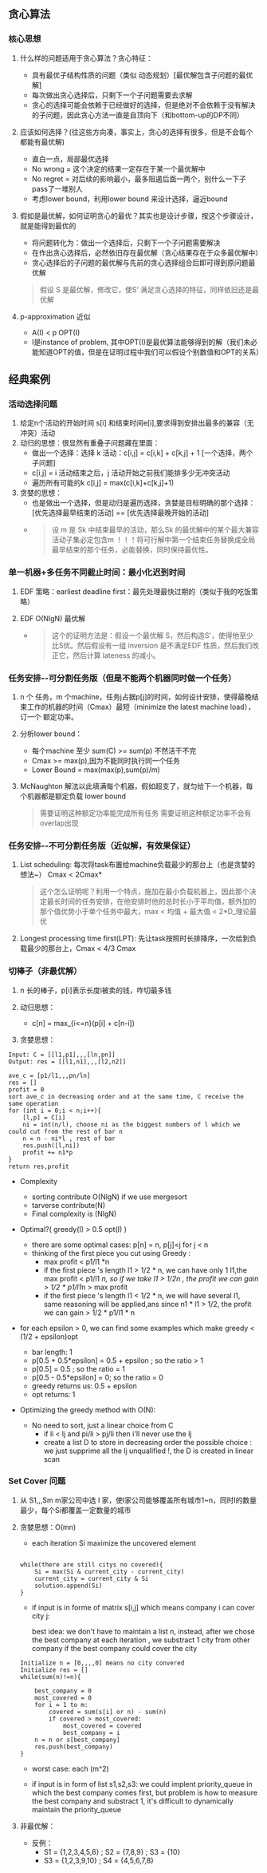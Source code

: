 ## 贪心算法

### 核心思想
1. 什么样的问题适用于贪心算法？贪心特征：
    * 具有最优子结构性质的问题（类似 动态规划）[最优解包含子问题的最优解]
    * 每次做出贪心选择后，只剩下一个子问题需要去求解
    * 贪心的选择可能会依赖于已经做好的选择，但是绝对不会依赖于没有解决的子问题，因此贪心方法一直是自顶向下（和bottom-up的DP不同）

2. 应该如何选择？(往这些方向凑，事实上，贪心的选择有很多，但是不会每个都能有最优解)
    * 直白一点，局部最优选择
    * No wrong = 这个决定的结果一定存在于某一个最优解中
    * No regret = 对后续的影响最小，最多阻遏后面一两个，别什么一下子pass了一堆别人
    * 考虑lower bound，利用lower bound 来设计选择，逼近bound

3. 假如是最优解，如何证明贪心的最优？其实也是设计步骤，按这个步骤设计，就是能得到最优的
    * 将问题转化为：做出一个选择后，只剩下一个子问题需要解决
    * 在作出贪心选择后，必然依旧存在最优解（贪心结果存在于众多最优解中）
    * 贪心选择后的子问题的最优解与先前的贪心选择组合后即可得到原问题最优解

    > 假设 S 是最优解，修改它，使S‘ 满足贪心选择的特征，同样依旧还是最优解

4. p-approximation 近似

    *  A(I) < p OPT(I)
    * I是instance of problem, 其中OPT(I)是最优算法能够得到的解（我们未必能知道OPT的值，但是在证明过程中我们可以假设个别数值和OPT的关系）

## 经典案例
### 活动选择问题
1. 给定n个活动的开始时间 s[i] 和结束时间e[i],要求得到安排出最多的兼容（无冲突）活动
2. 动归的思想：很显然有重叠子问题藏在里面：
    * 做出一个选择：选择 k 活动：c[i,j] = c[i,k] + c[k,j] + 1  [一个选择，两个子问题]
    * c[i,j] = i 活动结束之后，j 活动开始之前我们能排多少无冲突活动
    * 遍历所有可能的k c[i,j] = max(c[i,k]+c[k,j]+1)
3. 贪婪的思想：
    * 也是做出一个选择，但是动归是遍历选择，贪婪是目标明确的那个选择：[优先选择最早结束的活动] == [优先选择最晚开始的活动]
    * > 设 m 是 Sk 中结束最早的活动，那么Sk 的最优解中的某个最大兼容活动子集必定包含m ！！！将可行解中第一个结束任务替换成全局最早结束的那个任务，必能替换，同时保持最优性。
### 单一机器+多任务不同截止时间：最小化迟到时间
1. EDF 策略：earliest deadline first：最先处理最快过期的（类似于我的吃饭策略）

2. EDF O(NlgN) 最优解
    * > 这个的证明方法是：假设一个最优解 S，然后构造S'，使得他至少比S优。然后假设有一组 inversion 是不满足EDF 性质，然后我们改正它，然后计算 lateness 的减小。
### 任务安排--可分割任务版（但是不能两个机器同时做一个任务）
1. n 个 任务，m 个machine，任务j占据p[j]的时间，如何设计安排，使得最晚结束工作的机器的时间（Cmax）最短（minimize the latest machine load），订一个 额定功率。

2. 分析lower bound：
    * 每个machine 至少 sum(C) >= sum(p) 不然活干不完
    * Cmax >= max(p),因为不能同时执行同一个任务
    * Lower Bound = max(max(p),sum(p)/m)

3. McNaughton 解法以此填满每个机器，假如超支了，就匀给下一个机器，每个机器都是额定负载 lower bound
    > 需要证明这种额定功率能完成所有任务
    > 需要证明这种额定功率不会有overlap出现

### 任务安排--不可分割任务版（近似解，有效果保证）

1.  List scheduling: 每次将task布置给machine负载最少的那台上（也是贪婪的想法~） Cmax < 2Cmax*
    > 这个怎么证明呢？利用一个特点，施加在最小负载机器上，因此那个决定最长时间的任务安排，在他安排时他的总时长小于平均值，额外加的那个值优势小于单个任务中最大，max < 均值 + 最大值 < 2*D_理论最优
2.  Longest processing time first(LPT): 先让task按照时长排降序，一次给到负载最少的那台上，Cmax < 4/3 Cmax
    

### 切棒子（非最优解）
1. n 长的棒子，p[i]表示长度i被卖的钱，咋切最多钱

2. 动归思想：
    * c[n] = max_{i<=n}(p[i] + c[n-i])

3. 贪婪思想：
```
Input: C = [[l1,p1],,,[ln,pn]]
Output: res = [[l1,n1],,,[l2,n2]]

ave_c = [p1/l1,,,pn/ln]
res = []
profit = 0
sort ave_c in decreasing order and at the same time, C receive the same operation
for (int i = 0;i < n;i++){
    [l,p] = C[i] 
    ni = int(n/l), choose ni as the biggest numbers of l which we could cut from the rest of bar n
    n = n - ni*l , rest of bar
    res.push([l,ni])
    profit += n1*p
}
return res,profit

```
* Complexity
    * sorting contribute O(NlgN) if we use mergesort
    * tarverse contribute(N) 
    * Final complexity is (NlgN)

* Optimal?( greedy(I) > 0.5 opt(I) )
    * there are some optimal cases: p[n] = n, p[j]<j for j < n
    *  thinking of the first piece you cut using Greedy :
        * max profit < p1/l1 *n
        * if the first piece 's length l1 > 1/2 * n, we can have only 1 l1,the max profit < p1/l1 *n, so if we take l1 > 1/2n , the profit we can gain > 1/2 * p1/l1*n > max profit
        * if the first piece 's length l1 < 1/2 * n, we will have several l1, same reasoning will be applied,ans since  n1 * l1 > 1/2, the profit we can gain > 1/2 * p1/l1 * n
* for each epsilon > 0, we can find some examples which make greedy < (1/2 + epsilon)opt
    * bar length: 1
    * p[0.5  + 0.5*epsilon] = 0.5 + epsilon ; so the ratio > 1
    * p[0.5] = 0.5 ; so the ratio = 1
    * p[0.5 - 0.5*epsilon] = 0; so the ratio = 0
    * greedy returns us: 0.5 + epsilon
    * opt returns: 1

* Optimizing the greedy method with O(N):
    * No need to sort, just a linear choice from C
        * if li < lj and pi/li > pj/li then i'll never use the lj 
        * create a list D to store in decreasing order the possible choice : we just supprime all the lj unqualified !, the  D is created in linear scan


### Set Cover 问题

1. 从 S1,,,Sm m家公司中选 I 家，使I家公司能够覆盖所有城市1~n，同时I的数量最少，每个Si都覆盖一定数量的城市

2. 贪婪思想：O(mn)
    * each iteration Si maximize the uncovered element
    ```

    while(there are still citys no covered){
        Si = max(Si & current_city - current_city)
        current_city = current_city & Si
        solution.append(Si)
    }
    ```

    * if input is in forme of matrix s[i,j] which means company i can cover city j:

        best idea: we don't have to maintain a list n, instead, after we chose the best company at each iteration , we substract 1 city from other company if the best company could cover the city

    ```
    Initialize n = [0,,,,0] means no city convered
    Initialize res = []
    while(sum(n)!=n){

        best_company = 0
        most_covered = 0
        for i = 1 to m:
            covered = sum(s[i] or n) - sum(n)
            if covered > most_covered:
                most_covered = covered
                best_company = i
        n = n or s[best_company]
        res.push(best_company)
    }
    ```
    * worst case: each (m^2)

    * if input is in form of list s1,s2,s3:
        we could implent priority_queue in which the best company comes first,
        but problem is how to measure the best company and substract 1, it's difficult to dynamically maintain the priority_queue



3. 非最优解：
    * 反例：
        * S1 = {1,2,3,4,5,6} ; S2 = {7,8,9} ; S3 = {10}
        * S3 = {1,2,3,9,10} ; S4 = {4,5,6,7,8}
        

